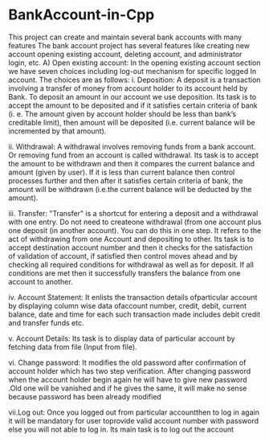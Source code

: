 # BankAccount-in-Cpp
This project can create and maintain several bank accounts with many features
The bank account project has several features like creating new
account opening existing account, deleting account, and
administrator login, etc.
A) Open existing account: In the opening existing account section we have seven choices including log-out mechanism for specific logged In account. The choices are as follows:
  i. Deposition: A deposit is a transaction involving a transfer of money from account holder to its account held by Bank. To deposit an amount in our account we use        deposition. Its task is to accept the amount to be deposited and if it satisfies certain criteria of bank (i. e. The amount given by account holder should be            less than bank’s creditable limit), then amount will be deposited (i.e. current balance will be incremented by that amount).
  
  ii. Withdrawal: A withdrawal involves removing funds from a bank account. Or removing fund from an account is called withdrawal. Its task is to accept the amount to     be withdrawn and then it compares the current balance and amount (given by user). If it is less than current balance then control processes further and then after       it satisfies certain criteria of bank, the amount will be withdrawn (i.e.the current balance will be deducted by the amount).
    
  iii. Transfer: "Transfer" is a shortcut for entering a deposit and a withdrawal with one entry. Do not need to createone withdrawal (from one account plus one deposit   (in another account). You can do this in one step. It refers to the act of withdrawing from one Account and depositing to other. Its task is to accept destination       account number and then it checks for the satisfaction of validation of account, if satisfied then control moves ahead and by checking all required conditions for       withdrawal as well as for deposit. If all conditions are met then it successfully transfers the balance from one account to another.
    
   iv. Account Statement: It enlists the transaction details ofparticular account by displaying column wise data ofaccount number, credit, debit, current balance, date      and time for each such transaction made includes debit credit and transfer funds etc.
  
  v. Account Details: Its task is to display data of particular account by fetching data from file (Input from file).

  vi. Change password: It modifies the old password after confirmation of account holder which has two step verification. After changing password when the account holder   begin again he will have to give new password .Old one will be vanished and if he gives the same, it will make no sense because password has been already modified
  
  vii.Log out: Once you logged out from particular accountthen to log in again it will be mandatory for user toprovide valid account number with password else you will
  not able to log in. Its main task is to log out the account
